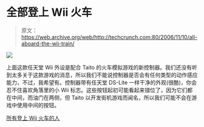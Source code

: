 # 全部登上 Wii 火车

> 原文：<https://web.archive.org/web/http://techcrunch.com:80/2006/11/10/all-aboard-the-wii-train/>

![](img/eb2f04ed93a413ca6f7ec49db8cb301b.png)

上面这款任天堂 Wii 外设是配合 Taito 的火车模拟游戏的新控制器。我们还没有听到太多关于这款游戏的消息，所以我们不能说控制器是否会有任何类型的动作感应能力，不过，我希望有。控制器带有任天堂 DS-Lite 一样干净的外观(很酷)，你会忍不住喜欢角落里的小 Wii 标志。这些按钮起初可能看起来错位了，因为它们都在中间，而油门在两侧，但 Taito 以开发街机游戏而闻名，所以我们可能不会在游戏中使用中间的按钮。

[所有登上 Wii 火车的人](https://web.archive.org/web/20160102021154/http://www.kotaku.com/gaming/only-in-japan/a-wii-controller-for-train-freakazoids-213775.php)